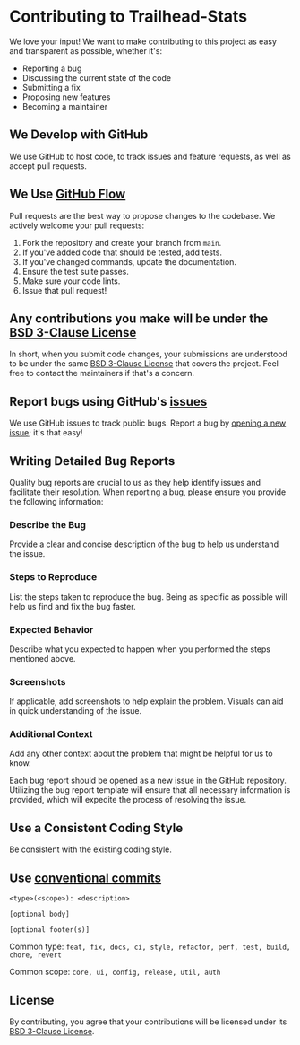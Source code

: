 # Contributing to Trailhead-Stats

We love your input! We want to make contributing to this project as easy and
transparent as possible, whether it's:

- Reporting a bug
- Discussing the current state of the code
- Submitting a fix
- Proposing new features
- Becoming a maintainer

## We Develop with GitHub

We use GitHub to host code, to track issues and feature requests, as well as
accept pull requests.

## We Use [GitHub Flow](https://guides.github.com/introduction/flow/index.html)

Pull requests are the best way to propose changes to the codebase. We actively
welcome your pull requests:

1. Fork the repository and create your branch from `main`.
1. If you've added code that should be tested, add tests.
1. If you've changed commands, update the documentation.
1. Ensure the test suite passes.
1. Make sure your code lints.
1. Issue that pull request!

## Any contributions you make will be under the [BSD 3-Clause License](LICENSE)

In short, when you submit code changes, your submissions are understood to be
under the same [BSD 3-Clause License](LICENSE) that covers the project. Feel
free to contact the maintainers if that's a concern.

## Report bugs using GitHub's [issues](https://github.com/nabondance/Trailhead-Stats/issues)

We use GitHub issues to track public bugs. Report a bug by
[opening a new issue](https://github.com/nabondance/Trailhead-Stats/issues/new/choose);
it's that easy!

## Writing Detailed Bug Reports

Quality bug reports are crucial to us as they help identify issues and
facilitate their resolution. When reporting a bug, please ensure you provide the
following information:

### Describe the Bug

Provide a clear and concise description of the bug to help us understand the
issue.

### Steps to Reproduce

List the steps taken to reproduce the bug. Being as specific as possible will
help us find and fix the bug faster.

### Expected Behavior

Describe what you expected to happen when you performed the steps mentioned
above.

### Screenshots

If applicable, add screenshots to help explain the problem. Visuals can aid in
quick understanding of the issue.

### Additional Context

Add any other context about the problem that might be helpful for us to know.

Each bug report should be opened as a new issue in the GitHub repository.
Utilizing the bug report template will ensure that all necessary information is
provided, which will expedite the process of resolving the issue.

## Use a Consistent Coding Style

Be consistent with the existing coding style.

## Use [conventional commits](https://www.conventionalcommits.org/en/v1.0.0/)

```text
<type>(<scope>): <description>

[optional body]

[optional footer(s)]
```

Common type:
`feat, fix, docs, ci, style, refactor, perf, test, build, chore, revert`

Common scope: `core, ui, config, release, util, auth`

## License

By contributing, you agree that your contributions will be licensed under its
[BSD 3-Clause License](LICENSE).
